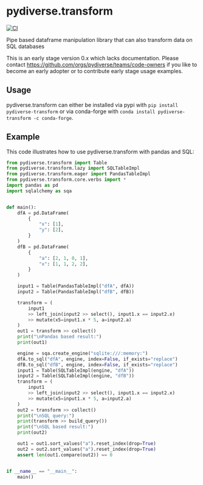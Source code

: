 # pydiverse.transform

[![CI](https://github.com/pydiverse/pydiverse.transform/actions/workflows/tests.yml/badge.svg)](https://github.com/pydiverse/pydiverse.transform/actions/workflows/tests.yml)

Pipe based dataframe manipulation library that can also transform data on SQL databases

This is an early stage version 0.x which lacks documentation. Please contact
https://github.com/orgs/pydiverse/teams/code-owners if you like to become an early adopter
or to contribute early stage usage examples.

## Usage

pydiverse.transform can either be installed via pypi with `pip install pydiverse-transform` or via conda-forge
with `conda install pydiverse-transform -c conda-forge`.

## Example

This code illustrates how to use pydiverse.transform with pandas and SQL:

```python
from pydiverse.transform import Table
from pydiverse.transform.lazy import SQLTableImpl
from pydiverse.transform.eager import PandasTableImpl
from pydiverse.transform.core.verbs import *
import pandas as pd
import sqlalchemy as sqa


def main():
    dfA = pd.DataFrame(
        {
            "x": [1],
            "y": [2],
        }
    )
    dfB = pd.DataFrame(
        {
            "a": [2, 1, 0, 1],
            "x": [1, 1, 2, 2],
        }
    )

    input1 = Table(PandasTableImpl("dfA", dfA))
    input2 = Table(PandasTableImpl("dfB", dfB))

    transform = (
        input1
        >> left_join(input2 >> select(), input1.x == input2.x)
        >> mutate(x5=input1.x * 5, a=input2.a)
    )
    out1 = transform >> collect()
    print("\nPandas based result:")
    print(out1)

    engine = sqa.create_engine("sqlite:///:memory:")
    dfA.to_sql("dfA", engine, index=False, if_exists="replace")
    dfB.to_sql("dfB", engine, index=False, if_exists="replace")
    input1 = Table(SQLTableImpl(engine, "dfA"))
    input2 = Table(SQLTableImpl(engine, "dfB"))
    transform = (
        input1
        >> left_join(input2 >> select(), input1.x == input2.x)
        >> mutate(x5=input1.x * 5, a=input2.a)
    )
    out2 = transform >> collect()
    print("\nSQL query:")
    print(transform >> build_query())
    print("\nSQL based result:")
    print(out2)

    out1 = out1.sort_values("a").reset_index(drop=True)
    out2 = out2.sort_values("a").reset_index(drop=True)
    assert len(out1.compare(out2)) == 0


if __name__ == "__main__":
    main()
```
